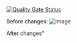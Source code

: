 [![Quality Gate Status](https://sonarcloud.io/api/project_badges/measure?project=PawelKapusta_SonarCloudOP&metric=alert_status)](https://sonarcloud.io/summary/new_code?id=PawelKapusta_SonarCloudOP)


Before changes:
![image](https://user-images.githubusercontent.com/61249196/171226967-6a8b753e-3876-4654-9dde-a34b7fe7b95a.png)

After changes"

